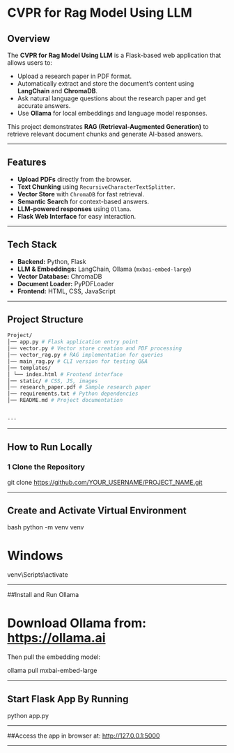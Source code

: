 # CVPR for Rag Model Using LLM

## Overview 
The **CVPR for Rag Model Using LLM** is a Flask-based web application that allows users to:
- Upload a research paper in PDF format.
- Automatically extract and store the document’s content using **LangChain** and **ChromaDB**.
- Ask natural language questions about the research paper and get accurate answers.
- Use **Ollama** for local embeddings and language model responses.

This project demonstrates **RAG (Retrieval-Augmented Generation)** to retrieve relevant document chunks and generate AI-based answers.

---

## Features
- **Upload PDFs** directly from the browser.
- **Text Chunking** using `RecursiveCharacterTextSplitter`.
- **Vector Store** with `ChromaDB` for fast retrieval.
- **Semantic Search** for context-based answers.
- **LLM-powered responses** using `Ollama`.
- **Flask Web Interface** for easy interaction.

---

## Tech Stack
- **Backend:** Python, Flask  
- **LLM & Embeddings:** LangChain, Ollama (`mxbai-embed-large`)  
- **Vector Database:** ChromaDB  
- **Document Loader:** PyPDFLoader  
- **Frontend:** HTML, CSS, JavaScript  

---

## Project Structure
```bash
Project/
│── app.py # Flask application entry point
│── vector.py # Vector store creation and PDF processing
│── vector_rag.py # RAG implementation for queries
│── main_rag.py # CLI version for testing Q&A
│── templates/
│ └── index.html # Frontend interface
│── static/ # CSS, JS, images
│── research_paper.pdf # Sample research paper
│── requirements.txt # Python dependencies
│── README.md # Project documentation


---
```

---
## How to Run Locally

### 1️ Clone the Repository

git clone https://github.com/YOUR_USERNAME/PROJECT_NAME.git

---

## Create and Activate Virtual Environment

bash 
python -m venv venv

# Windows
venv\Scripts\activate

---

##Install and Run Ollama

# Download Ollama from: https://ollama.ai
Then pull the embedding model:

ollama pull mxbai-embed-large

---

## Start Flask App By Running
python app.py

---

##Access the app in browser at:
http://127.0.0.1:5000

---


